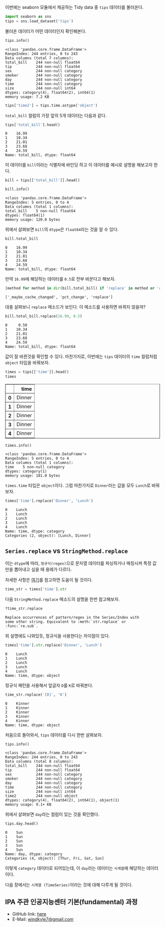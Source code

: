 
이번에는 seaborn 모듈에서 제공하는 Tidy data 중 `tips` 데이터를 불러온다.


```python
import seaborn as sns
tips = sns.load_dataset('tips')
```

불러온 데이터가 어떤 데이터인지 확인해본다.


```python
tips.info()
```

    <class 'pandas.core.frame.DataFrame'>
    RangeIndex: 244 entries, 0 to 243
    Data columns (total 7 columns):
    total_bill    244 non-null float64
    tip           244 non-null float64
    sex           244 non-null category
    smoker        244 non-null category
    day           244 non-null category
    time          244 non-null category
    size          244 non-null int64
    dtypes: category(4), float64(2), int64(1)
    memory usage: 7.2 KB



```python
tips['time2'] = tips.time.astype('object')
```

`total_bill` 컬럼의 가장 앞의 5개 데이터는 다음과 같다.


```python
tips['total_bill'].head()
```




    0    16.99
    1    10.34
    2    21.01
    3    23.68
    4    24.59
    Name: total_bill, dtype: float64



이 데이터를 `bill`이라는 식별자에 바인딩 하고 이 데이터를 예시로 설명을 해보고자 한다.


```python
bill = tips[['total_bill']].head()
```


```python
bill.info()
```

    <class 'pandas.core.frame.DataFrame'>
    RangeIndex: 5 entries, 0 to 4
    Data columns (total 1 columns):
    total_bill    5 non-null float64
    dtypes: float64(1)
    memory usage: 120.0 bytes


위에서 살펴보면 `bill`의 `dtype`은 `float64`라는 것을 알 수 있다.


```python
bill.total_bill
```




    0    16.99
    1    10.34
    2    21.01
    3    23.68
    4    24.59
    Name: total_bill, dtype: float64



만약 `16.99`에 해당하는 데이터를 `0.5`로 전부 바꾼다고 해보자.


```python
[method for method in dir(bill.total_bill) if 'replace' in method or 'change' in method]
```




    ['_maybe_cache_changed', 'pct_change', 'replace']



대충 살펴보니 `replace` 메소드가 보인다. 이 메소드를 사용하면 바뀌지 않을까?


```python
bill.total_bill.replace(16.99, 0.5)
```




    0     0.50
    1    10.34
    2    21.01
    3    23.68
    4    24.59
    Name: total_bill, dtype: float64



값이 잘 바뀐것을 확인할 수 있다. 마찬가지로, 이번에는 `tips` 데이터의 `time` 컬럼처럼 `object` 타입을 바꿔보자.


```python
times = tips[['time']].head()
times
```




<div>
<style scoped>
    .dataframe tbody tr th:only-of-type {
        vertical-align: middle;
    }

    .dataframe tbody tr th {
        vertical-align: top;
    }

    .dataframe thead th {
        text-align: right;
    }
</style>
<table border="1" class="dataframe">
  <thead>
    <tr style="text-align: right;">
      <th></th>
      <th>time</th>
    </tr>
  </thead>
  <tbody>
    <tr>
      <th>0</th>
      <td>Dinner</td>
    </tr>
    <tr>
      <th>1</th>
      <td>Dinner</td>
    </tr>
    <tr>
      <th>2</th>
      <td>Dinner</td>
    </tr>
    <tr>
      <th>3</th>
      <td>Dinner</td>
    </tr>
    <tr>
      <th>4</th>
      <td>Dinner</td>
    </tr>
  </tbody>
</table>
</div>




```python
times.info()
```

    <class 'pandas.core.frame.DataFrame'>
    RangeIndex: 5 entries, 0 to 4
    Data columns (total 1 columns):
    time    5 non-null category
    dtypes: category(1)
    memory usage: 181.0 bytes


`times.time` 타입은 `object`이다. 그럼 마찬가지로 `Dinner`라는 값을 모두 `Lunch`로 바꿔보자.


```python
times['time'].replace('Dinner', 'Lunch')
```




    0    Lunch
    1    Lunch
    2    Lunch
    3    Lunch
    4    Lunch
    Name: time, dtype: category
    Categories (2, object): [Lunch, Dinner]



## `Series.replace` vs `StringMethod.replace`
이는 `dtype`에 따라, `정규식(regex)`으로 문자열 데이터를 파싱하거나 매칭시켜 특정 값만을 뽑아내고 싶을 때 용례가 다르다.

자세한 사항은 [여기](https://stackoverflow.com/questions/38117016/update-pandas-dataframe-with-str-replace-vs-replace)를 참고하면 도움이 될 것이다.


```python
time_str = times['time'].str
```

다음 `StringMethod.replace` 메소드의 설명을 한번 참고해보자.


```python
?time_str.replace
```

```
Replace occurrences of pattern/regex in the Series/Index with
some other string. Equivalent to :meth:`str.replace` or
:func:`re.sub`.
```

위 설명에도 나와있듯, 정규식을 사용한다는 차이점이 있다.


```python
times['time'].str.replace('Dinner', 'Lunch')
```




    0    Lunch
    1    Lunch
    2    Lunch
    3    Lunch
    4    Lunch
    Name: time, dtype: object



정규식 패턴을 사용해서 앞글자 `D`를 `K`로 바꿔본다.


```python
time_str.replace('[D]', 'K')
```




    0    Kinner
    1    Kinner
    2    Kinner
    3    Kinner
    4    Kinner
    Name: time, dtype: object



처음으로 돌아와서, `tips` 데이터를 다시 한번 살펴보자.


```python
tips.info()
```

    <class 'pandas.core.frame.DataFrame'>
    RangeIndex: 244 entries, 0 to 243
    Data columns (total 8 columns):
    total_bill    244 non-null float64
    tip           244 non-null float64
    sex           244 non-null category
    smoker        244 non-null category
    day           244 non-null category
    time          244 non-null category
    size          244 non-null int64
    time2         244 non-null object
    dtypes: category(4), float64(2), int64(1), object(1)
    memory usage: 9.1+ KB


위에서 살펴보면 `day`라는 컬럼이 있는 것을 확인했다.


```python
tips.day.head()
```




    0    Sun
    1    Sun
    2    Sun
    3    Sun
    4    Sun
    Name: day, dtype: category
    Categories (4, object): [Thur, Fri, Sat, Sun]



이렇게 `category` 데이터로 되어있는데, 이 `day`라는 데이터는 `시계열`에 해당하는 데이터이다.

다음 장에서는 `시계열 (TimeSeries)`이라는 것에 대해 다루게 될 것이다.

## IPA 주관 인공지능센터 기본(fundamental) 과정
- GitHub link: <a href='https://github.com/Wind-Kyle/ai-course-fundamentals'>here</a>
- E-Mail: windkyle7@gmail.com
